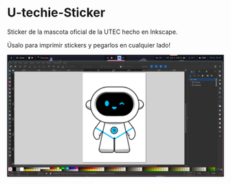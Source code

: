 # U-techie-Sticker
Sticker de la mascota oficial de la UTEC hecho en Inkscape. 

Úsalo para imprimir stickers y pegarlos en cualquier lado!

![Preview](muestra.png)

